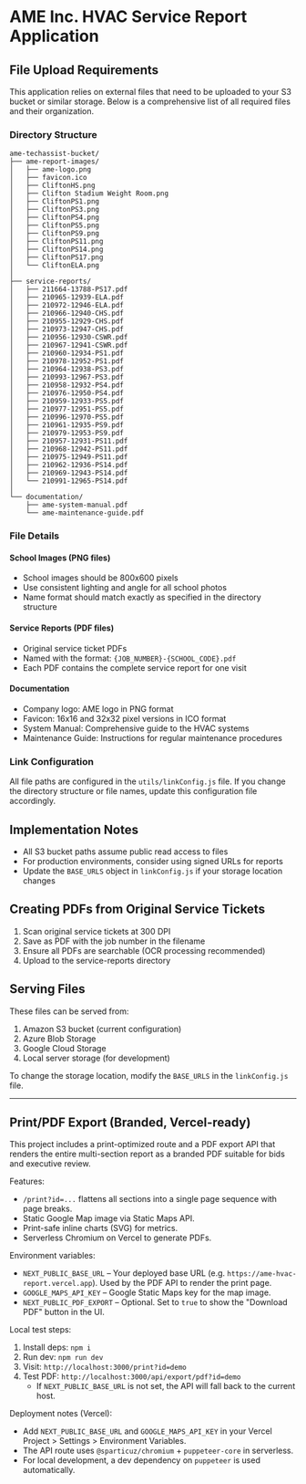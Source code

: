 # AME Inc. HVAC Service Report Application

## File Upload Requirements

This application relies on external files that need to be uploaded to your S3 bucket or similar storage. Below is a comprehensive list of all required files and their organization.

### Directory Structure

```
ame-techassist-bucket/
├── ame-report-images/
│   ├── ame-logo.png
│   ├── favicon.ico
│   ├── CliftonHS.png
│   ├── Clifton Stadium Weight Room.png
│   ├── CliftonPS1.png
│   ├── CliftonPS3.png
│   ├── CliftonPS4.png
│   ├── CliftonPS5.png
│   ├── CliftonPS9.png
│   ├── CliftonPS11.png
│   ├── CliftonPS14.png
│   ├── CliftonPS17.png
│   └── CliftonELA.png
│
├── service-reports/
│   ├── 211664-13788-PS17.pdf
│   ├── 210965-12939-ELA.pdf
│   ├── 210972-12946-ELA.pdf
│   ├── 210966-12940-CHS.pdf
│   ├── 210955-12929-CHS.pdf
│   ├── 210973-12947-CHS.pdf
│   ├── 210956-12930-CSWR.pdf
│   ├── 210967-12941-CSWR.pdf
│   ├── 210960-12934-PS1.pdf
│   ├── 210978-12952-PS1.pdf
│   ├── 210964-12938-PS3.pdf
│   ├── 210993-12967-PS3.pdf
│   ├── 210958-12932-PS4.pdf
│   ├── 210976-12950-PS4.pdf
│   ├── 210959-12933-PS5.pdf
│   ├── 210977-12951-PS5.pdf
│   ├── 210996-12970-PS5.pdf
│   ├── 210961-12935-PS9.pdf
│   ├── 210979-12953-PS9.pdf
│   ├── 210957-12931-PS11.pdf
│   ├── 210968-12942-PS11.pdf
│   ├── 210975-12949-PS11.pdf
│   ├── 210962-12936-PS14.pdf
│   ├── 210969-12943-PS14.pdf
│   └── 210991-12965-PS14.pdf
│
└── documentation/
    ├── ame-system-manual.pdf
    └── ame-maintenance-guide.pdf
```

### File Details

#### School Images (PNG files)
- School images should be 800x600 pixels
- Use consistent lighting and angle for all school photos
- Name format should match exactly as specified in the directory structure

#### Service Reports (PDF files)
- Original service ticket PDFs
- Named with the format: `{JOB_NUMBER}-{SCHOOL_CODE}.pdf`
- Each PDF contains the complete service report for one visit

#### Documentation
- Company logo: AME logo in PNG format
- Favicon: 16x16 and 32x32 pixel versions in ICO format
- System Manual: Comprehensive guide to the HVAC systems
- Maintenance Guide: Instructions for regular maintenance procedures

### Link Configuration

All file paths are configured in the `utils/linkConfig.js` file. If you change the directory structure or file names, update this configuration file accordingly.

## Implementation Notes

- All S3 bucket paths assume public read access to files
- For production environments, consider using signed URLs for reports
- Update the `BASE_URLS` object in `linkConfig.js` if your storage location changes

## Creating PDFs from Original Service Tickets

1. Scan original service tickets at 300 DPI
2. Save as PDF with the job number in the filename
3. Ensure all PDFs are searchable (OCR processing recommended)
4. Upload to the service-reports directory

## Serving Files

These files can be served from:
1. Amazon S3 bucket (current configuration)
2. Azure Blob Storage
3. Google Cloud Storage
4. Local server storage (for development)

To change the storage location, modify the `BASE_URLS` in the `linkConfig.js` file.

---

## Print/PDF Export (Branded, Vercel-ready)

This project includes a print-optimized route and a PDF export API that renders the entire multi-section report as a branded PDF suitable for bids and executive review.

Features:
- `/print?id=...` flattens all sections into a single page sequence with page breaks.
- Static Google Map image via Static Maps API.
- Print-safe inline charts (SVG) for metrics.
- Serverless Chromium on Vercel to generate PDFs.

Environment variables:
- `NEXT_PUBLIC_BASE_URL` – Your deployed base URL (e.g. `https://ame-hvac-report.vercel.app`). Used by the PDF API to render the print page.
- `GOOGLE_MAPS_API_KEY` – Google Static Maps key for the map image.
- `NEXT_PUBLIC_PDF_EXPORT` – Optional. Set to `true` to show the "Download PDF" button in the UI.

Local test steps:
1. Install deps: `npm i`
2. Run dev: `npm run dev`
3. Visit: `http://localhost:3000/print?id=demo`
4. Test PDF: `http://localhost:3000/api/export/pdf?id=demo`
   - If `NEXT_PUBLIC_BASE_URL` is not set, the API will fall back to the current host.

Deployment notes (Vercel):
- Add `NEXT_PUBLIC_BASE_URL` and `GOOGLE_MAPS_API_KEY` in your Vercel Project > Settings > Environment Variables.
- The API route uses `@sparticuz/chromium` + `puppeteer-core` in serverless.
- For local development, a dev dependency on `puppeteer` is used automatically.
